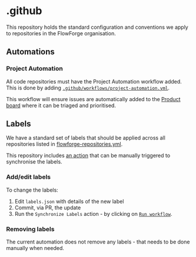 # .github

This repository holds the standard configuration and conventions we apply to
repositories in the FlowForge organisation.

## Automations

### Project Automation

All code repositories must have the Project Automation workflow added. This is done
by adding [`.github/workflows/project-automation.yml`](https://github.com/flowforge/flowforge/blob/main/.github/workflows/project-automation.yml).

This workflow will ensure issues are automatically added to the [Product board](https://github.com/orgs/flowforge/projects/3) where it can be triaged and prioritised.

## Labels

We have a standard set of labels that should be applied across all repositories listed in [flowforge-repositories.yml](https://github.com/flowforge/.github/blob/main/flowforge-repositories.yml).

This repository includes [an action](https://github.com/flowforge/.github/actions/workflows/sync-labels.yml) that can be manually triggered
to synchronise the labels.

### Add/edit labels

To change the labels:

1. Edit `labels.json` with details of the new label
2. Commit, via PR, the update
3. Run the `Synchronize Labels` action - by clicking on [`Run workflow`](https://github.com/flowforge/.github/actions/workflows/sync-labels.yml).

### Removing labels

The current automation does not remove any labels - that needs to be
done manually when needed.
